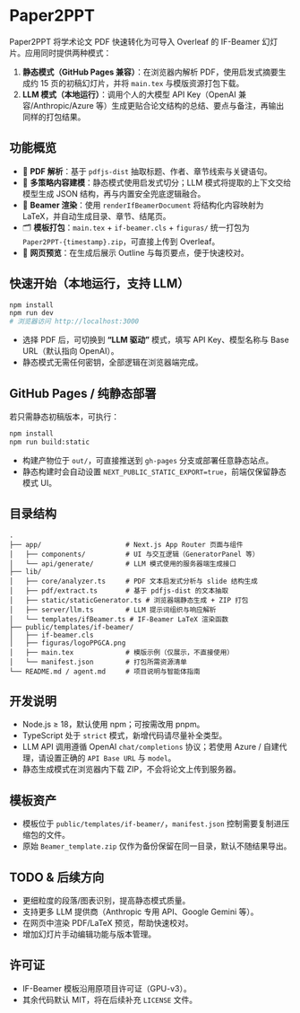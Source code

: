 # Paper2PPT

Paper2PPT 将学术论文 PDF 快速转化为可导入 Overleaf 的 IF-Beamer 幻灯片。应用同时提供两种模式：

1. **静态模式（GitHub Pages 兼容）**：在浏览器内解析 PDF，使用启发式摘要生成约 15 页的初稿幻灯片，并将 `main.tex` 与模版资源打包下载。
2. **LLM 模式（本地运行）**：调用个人的大模型 API Key（OpenAI 兼容/Anthropic/Azure 等）生成更贴合论文结构的总结、要点与备注，再输出同样的打包结果。

## 功能概览
- 📄 **PDF 解析**：基于 `pdfjs-dist` 抽取标题、作者、章节线索与关键语句。
- 🧠 **多策略内容建模**：静态模式使用启发式切分；LLM 模式将提取的上下文交给模型生成 JSON 结构，再与内置安全兜底逻辑融合。
- 🎯 **Beamer 渲染**：使用 `renderIfBeamerDocument` 将结构化内容映射为 LaTeX，并自动生成目录、章节、结尾页。
- 🗂️ **模板打包**：`main.tex` + `if-beamer.cls` + `figuras/` 统一打包为 `Paper2PPT-{timestamp}.zip`，可直接上传到 Overleaf。
- 👀 **网页预览**：在生成后展示 Outline 与每页要点，便于快速校对。

## 快速开始（本地运行，支持 LLM）
```bash
npm install
npm run dev
# 浏览器访问 http://localhost:3000
```

- 选择 PDF 后，可切换到 **“LLM 驱动”** 模式，填写 API Key、模型名称与 Base URL（默认指向 OpenAI）。
- 静态模式无需任何密钥，全部逻辑在浏览器端完成。

## GitHub Pages / 纯静态部署
若只需静态初稿版本，可执行：
```bash
npm install
npm run build:static
```
- 构建产物位于 `out/`，可直接推送到 `gh-pages` 分支或部署任意静态站点。
- 静态构建时会自动设置 `NEXT_PUBLIC_STATIC_EXPORT=true`，前端仅保留静态模式 UI。

## 目录结构
```
.
├── app/                     # Next.js App Router 页面与组件
│   ├── components/          # UI 与交互逻辑（GeneratorPanel 等）
│   └── api/generate/        # LLM 模式使用的服务器端生成接口
├── lib/
│   ├── core/analyzer.ts     # PDF 文本启发式分析与 slide 结构生成
│   ├── pdf/extract.ts       # 基于 pdfjs-dist 的文本抽取
│   ├── static/staticGenerator.ts # 浏览器端静态生成 + ZIP 打包
│   ├── server/llm.ts        # LLM 提示词组织与响应解析
│   └── templates/ifBeamer.ts # IF-Beamer LaTeX 渲染函数
├── public/templates/if-beamer/
│   ├── if-beamer.cls
│   ├── figuras/logoPPGCA.png
│   ├── main.tex             # 模版示例（仅展示，不直接使用）
│   └── manifest.json        # 打包所需资源清单
└── README.md / agent.md     # 项目说明与智能体指南
```

## 开发说明
- Node.js ≥ 18，默认使用 npm；可按需改用 pnpm。
- TypeScript 处于 `strict` 模式，新增代码请尽量补全类型。
- LLM API 调用遵循 OpenAI `chat/completions` 协议；若使用 Azure / 自建代理，请设置正确的 `API Base URL` 与 `model`。
- 静态生成模式在浏览器内下载 ZIP，不会将论文上传到服务器。

## 模板资产
- 模板位于 `public/templates/if-beamer/`，`manifest.json` 控制需要复制进压缩包的文件。
- 原始 `Beamer_template.zip` 仅作为备份保留在同一目录，默认不随结果导出。

## TODO & 后续方向
- 更细粒度的段落/图表识别，提高静态模式质量。
- 支持更多 LLM 提供商（Anthropic 专用 API、Google Gemini 等）。
- 在网页中渲染 PDF/LaTeX 预览，帮助快速校对。
- 增加幻灯片手动编辑功能与版本管理。

## 许可证
- IF-Beamer 模板沿用原项目许可证（GPU-v3）。
- 其余代码默认 MIT，将在后续补充 `LICENSE` 文件。
